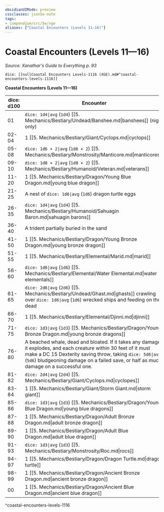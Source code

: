 ```yaml
---
obsidianUIMode: preview
cssclasses: json5e-note
tags:
- compendium/src/5e/xge
aliases: ["Coastal Encounters (Levels 11—16)"]
---
```

# Coastal Encounters (Levels 11—16)
*Source: Xanathar's Guide to Everything p. 93* 

`dice: [[nullCoastal Encounters Levels-1116 (XGE).md#^coastal-encounters-levels-1116]]`

**Coastal Encounters (Levels 11—16)**

| dice: d100 | Encounter |
|------------|-----------|
| 01 | `dice: 1d4\|avg` (`1d4`) [[5. Mechanics/Bestiary/Undead/Banshee.md\|banshees]] (night only) |
| 02-04 | 1 [[5. Mechanics/Bestiary/Giant/Cyclops.md\|cyclops]] |
| 05-08 | `dice: 1d6 + 2\|avg` (`1d6 + 2`) [[5. Mechanics/Bestiary/Monstrosity/Manticore.md\|manticores]] |
| 09-10 | `dice: 1d8 + 2\|avg` (`1d8 + 2`) [[5. Mechanics/Bestiary/Humanoid/Veteran.md\|veterans]] |
| 11-20 | 1 [[5. Mechanics/Bestiary/Dragon/Young Blue Dragon.md\|young blue dragon]] |
| 21-25 | A nest of `dice: 1d6\|avg` (`1d6`) dragon turtle eggs |
| 26-35 | `dice: 1d4\|avg` (`1d4`) [[5. Mechanics/Bestiary/Humanoid/Sahuagin Baron.md\|sahuagin barons]] |
| 36-40 | A trident partially buried in the sand |
| 41-50 | 1 [[5. Mechanics/Bestiary/Dragon/Young Bronze Dragon.md\|young bronze dragon]] |
| 51-55 | 1 [[5. Mechanics/Bestiary/Elemental/Marid.md\|marid]] |
| 56-60 | `dice: 1d6\|avg` (`1d6`) [[5. Mechanics/Bestiary/Elemental/Water Elemental.md\|water elementals]] |
| 61-65 | `dice: 2d6\|avg` (`2d6`) [[5. Mechanics/Bestiary/Undead/Ghast.md\|ghasts]] crawling over `dice: 1d6\|avg` (`1d6`) wrecked ships and feeding on the dead |
| 66-70 | 1 [[5. Mechanics/Bestiary/Elemental/Djinni.md\|djinni]] |
| 71-75 | `dice: 1d3\|avg` (`1d3`) [[5. Mechanics/Bestiary/Dragon/Young Bronze Dragon.md\|young bronze dragons]] |
| 76-80 | A beached whale, dead and bloated. If it takes any damage, it explodes, and each creature within 30 feet of it must make a DC 15 Dexterity saving throw, taking `dice: 5d6\|avg` (`5d6`) bludgeoning damage on a failed save, or half as much damage on a successful one. |
| 81-82 | `dice: 2d4\|avg` (`2d4`) [[5. Mechanics/Bestiary/Giant/Cyclops.md\|cyclopes]] |
| 83-84 | 1 [[5. Mechanics/Bestiary/Giant/Storm Giant.md\|storm giant]] |
| 85-86 | `dice: 1d3\|avg` (`1d3`) [[5. Mechanics/Bestiary/Dragon/Young Blue Dragon.md\|young blue dragons]] |
| 87-88 | 1 [[5. Mechanics/Bestiary/Dragon/Adult Bronze Dragon.md\|adult bronze dragon]] |
| 89-90 | 1 [[5. Mechanics/Bestiary/Dragon/Adult Blue Dragon.md\|adult blue dragon]] |
| 91-93 | `dice: 1d3\|avg` (`1d3`) [[5. Mechanics/Bestiary/Monstrosity/Roc.md\|rocs]] |
| 94-97 | 1 [[5. Mechanics/Bestiary/Dragon/Dragon Turtle.md\|dragon turtle]] |
| 98-99 | 1 [[5. Mechanics/Bestiary/Dragon/Ancient Bronze Dragon.md\|ancient bronze dragon]] |
| 00 | 1 [[5. Mechanics/Bestiary/Dragon/Ancient Blue Dragon.md\|ancient blue dragon]] |
^coastal-encounters-levels-1116